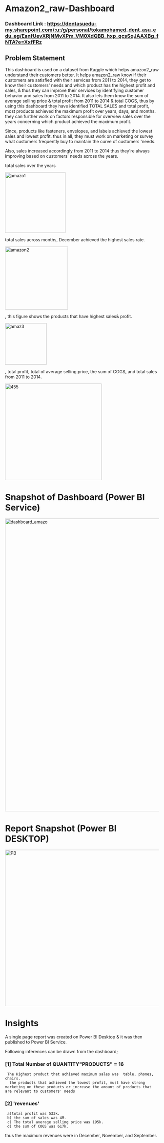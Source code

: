 

# Amazon2_raw-Dashboard

### Dashboard Link : https://dentasuedu-my.sharepoint.com/:u:/g/personal/tokamohamed_dent_asu_edu_eg/EanfUevXRjNMvXPm_VM0XdQBB_hxp_qcsSqJAAXBg_fNTA?e=XxfFRz
## Problem Statement

This dashboard is used on a dataset from Kaggle which helps amazon2_raw understand their customers better. It helps amazon2_raw know if their customers are satisfied with their services from 2011 to 2014, they get to know their customers' needs and which product has the highest profit and sales, & thus they can improve their services by identifying customer behavior and sales from 2011 to 2014. It also lets them know the sum of average selling price & total profit from 2011 to 2014 & total COGS, thus by using this dashboard they have identified TOTAL SALES and total profit, most products achieved the maximum profit over years, days, and months. they can further work on factors responsible for overview sales over the years concerning which product achieved the maximum profit.

Since, products like fasteners, envelopes, and labels achieved the lowest sales and lowest profit. thus in all, they must work on marketing or survey what customers frequently buy to maintain the curve of customers 'needs. 

Also, sales increased accordingly from 2011 to 2014 thus they're always improving based on customers' needs across the years.


total sales over the years 

<img width="198" alt="amazo1" src="https://github.com/mernamagdyelnakeeb/gradd/assets/119666800/c6f23830-6563-408c-a8fa-7ad4b111583d">


total sales across months, December achieved the highest sales rate.

<img width="206" alt="amazon2" src="https://github.com/mernamagdyelnakeeb/gradd/assets/119666800/c0db4630-56ce-4213-9879-06c9f2b51cd4">


 , this figure shows the products that have highest sales& profit.
 
<img width="136" alt="amaz3" src="https://github.com/mernamagdyelnakeeb/gradd/assets/119666800/a7369433-2fd8-4411-8960-f3e2a12710cb">

 
, total profit, total of average selling price, the sum of COGS, and total sales from 2011 to 2014.
 
<img width="316" alt="455" src="https://github.com/mernamagdyelnakeeb/gradd/assets/119666800/e7f18697-554d-4bd1-a774-91af50e1ad42">

# Snapshot of Dashboard (Power BI Service)

<img width="959" alt="dashboard_amazo" src="https://github.com/mernamagdyelnakeeb/gradd/assets/119666800/02bd5514-364c-4216-9e92-d07d655df7e7">

 # Report Snapshot (Power BI DESKTOP)

<img width="512" alt="PB" src="https://github.com/mernamagdyelnakeeb/gradd/assets/119666800/710bbc03-af2d-4f31-81ab-cbaae40732f8">


# Insights

A single page report was created on Power BI Desktop & it was then published to Power BI Service.

Following inferences can be drawn from the dashboard;

### [1] Total Number of QUANTITY"PRODUCTS" = 16
     The Highest product that achieved maximum sales was  table, phones, chairs.
      the products that achieved the lowest profit, must have strong marketing on these products or increase the amount of products that are relevant to customers' needs  
### [2] 'revenues'

     a)total profit was 533k.
     b) the sum of sales was 4M.
     c) The total average selling price was 195k.
     d) the sum of COGS was 617k.
  
  thus the maximum revenues were in December, November, and September.
